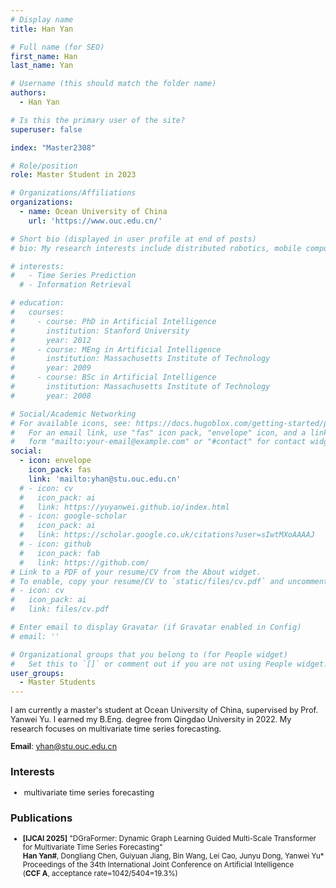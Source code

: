 ```yaml
---
# Display name
title: Han Yan

# Full name (for SEO)
first_name: Han
last_name: Yan

# Username (this should match the folder name)
authors:
  - Han Yan

# Is this the primary user of the site?
superuser: false

index: "Master2308"

# Role/position
role: Master Student in 2023

# Organizations/Affiliations
organizations:
  - name: Ocean University of China
    url: 'https://www.ouc.edu.cn/'

# Short bio (displayed in user profile at end of posts)
# bio: My research interests include distributed robotics, mobile computing and programmable matter.

# interests:
#   - Time Series Prediction
  # - Information Retrieval

# education:
#   courses:
#     - course: PhD in Artificial Intelligence
#       institution: Stanford University
#       year: 2012
#     - course: MEng in Artificial Intelligence
#       institution: Massachusetts Institute of Technology
#       year: 2009
#     - course: BSc in Artificial Intelligence
#       institution: Massachusetts Institute of Technology
#       year: 2008

# Social/Academic Networking
# For available icons, see: https://docs.hugoblox.com/getting-started/page-builder/#icons
#   For an email link, use "fas" icon pack, "envelope" icon, and a link in the
#   form "mailto:your-email@example.com" or "#contact" for contact widget.
social:
  - icon: envelope
    icon_pack: fas
    link: 'mailto:yhan@stu.ouc.edu.cn'
  # - icon: cv
  #   icon_pack: ai
  #   link: https://yuyanwei.github.io/index.html
  # - icon: google-scholar
  #   icon_pack: ai
  #   link: https://scholar.google.co.uk/citations?user=sIwtMXoAAAAJ
  # - icon: github
  #   icon_pack: fab
  #   link: https://github.com/
# Link to a PDF of your resume/CV from the About widget.
# To enable, copy your resume/CV to `static/files/cv.pdf` and uncomment the lines below.
# - icon: cv
#   icon_pack: ai
#   link: files/cv.pdf

# Enter email to display Gravatar (if Gravatar enabled in Config)
# email: ''

# Organizational groups that you belong to (for People widget)
#   Set this to `[]` or comment out if you are not using People widget.
user_groups:
  - Master Students
---
```


<div style="font-size: 0.9em;"> <!-- 调小至原字体的90% -->

I am currently a master\'s student at Ocean University of China, supervised by Prof. Yanwei Yu. I earned my B.Eng. degree from Qingdao University in 2022. My research focuses on multivariate time series forecasting.    

**Email**: yhan@stu.ouc.edu.cn
</div>

### Interests
<div style="font-size: 0.9em;"> <!-- 调小至原字体的90% -->

- multivariate time series forecasting

</div>


### Publications
<div style="font-size: 0.83em;"> <!-- 调小至原字体的90% -->

- **[IJCAI 2025]** \"DGraFormer: Dynamic Graph Learning Guided Multi-Scale Transformer for Multivariate Time Series Forecasting\"     
  **Han Yan#**, Dongliang Chen, Guiyuan Jiang, Bin Wang, Lei Cao, Junyu Dong, Yanwei Yu*     
  Proceedings of the 34th International Joint Conference on Artificial Intelligence    
  (**CCF A**, acceptance rate=1042/5404=19.3%)    

</div>

